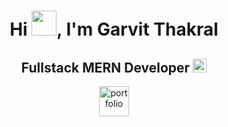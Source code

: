 <h1 align="center">Hi <img src="https://media.giphy.com/media/v1.Y2lkPTc5MGI3NjExcnVmZDdkOTA4OXhpeXp3cGtwMXM3ZnVqMmNmYmZrNG51aHV6ZnA0ZyZlcD12MV9naWZzX3NlYXJjaCZjdD1n/GRPy8MKag9U1U88hzY/giphy.gif" width="40px"/>, I'm Garvit Thakral</h1>
<h2 align="center">
  <!-- <img src="https://komarev.com/ghpvc/?username=garvitthakral&color=dc143c&style=for-the-badge" alt="Profile Views" style="height:21px;"> -->
  Fullstack MERN Developer
  <a href="https://portfolio-lkpt.onrender.com/">
    <img src="https://img.shields.io/badge/Portfolio-543DE0?style=for-the-badge&logo=About.me&logoColor=white" alt="Portfolio" style="height:22px;">
  </a>
</h2>
<div align="center">
 <img width="48" height="48" src="https://img.icons8.com/fluency/48/portfolio.png" alt="portfolio"/>
</div>
